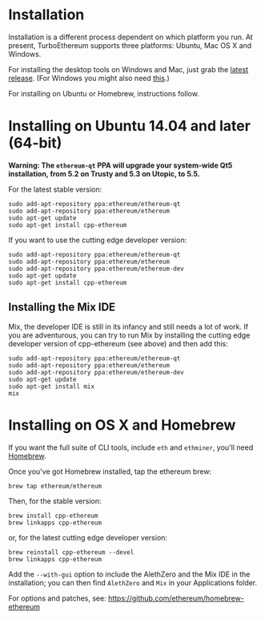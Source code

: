 # Installation

Installation is a different process dependent on which platform you run. At present, TurboEthereum supports three platforms: Ubuntu, Mac OS X and Windows.

For installing the desktop tools on Windows and Mac, just grab the [latest release](https://github.com/ethereum/webthree-umbrella/releases). (For Windows you might also need [this](http://www.microsoft.com/en-US/download/details.aspx?id=40784).)

For installing on Ubuntu or Homebrew, instructions follow.

# Installing on Ubuntu 14.04 and later (64-bit)

**Warning: The `ethereum-qt` PPA will upgrade your system-wide Qt5 installation, from 5.2 on Trusty and 5.3 on Utopic, to 5.5.**

For the latest stable version:
```
sudo add-apt-repository ppa:ethereum/ethereum-qt
sudo add-apt-repository ppa:ethereum/ethereum
sudo apt-get update
sudo apt-get install cpp-ethereum
```

If you want to use the cutting edge developer version:
```
sudo add-apt-repository ppa:ethereum/ethereum-qt
sudo add-apt-repository ppa:ethereum/ethereum
sudo add-apt-repository ppa:ethereum/ethereum-dev
sudo apt-get update
sudo apt-get install cpp-ethereum
```

## Installing the Mix IDE

Mix, the developer IDE is still in its infancy and still needs a lot of work. If you are adventurous, you can try to run Mix by installing the cutting edge developer version of cpp-ethereum (see above) and then add this:

```
sudo add-apt-repository ppa:ethereum/ethereum-qt
sudo add-apt-repository ppa:ethereum/ethereum
sudo add-apt-repository ppa:ethereum/ethereum-dev
sudo apt-get update
sudo apt-get install mix
mix
```

<!--
## Installing an Ethereum node server

To run a node server on Ubuntu, run:

```
wget http://opensecrecy.com/setupeth.sh && source ./setupeth.sh BRANCH NODE_IP NODE_NAME && rm -f setupeth.sh && reboot
```

- `BRANCH` should be substituted for either `master` or `develop`, depending on whether you want a stable or bleeding-edge version.
- `NODE_IP` should be substituted for the 4-digit, dot-deliminated IP address of the node. For example `1.2.3.4` or `192.168.1.69`.
- `NODE_NAME` should be substituted for the name of the node, quoted if it contains spaces. Avoid using symbols. e.g. `"Gavs Server Node"` or `Release_Node_1`.

Wait for it to reboot and you'll be running a node.
-->

# Installing on OS X and Homebrew

If you want the full suite of CLI tools, include `eth` and `ethminer`, you'll need [Homebrew](brew.sh). 

Once you've got Homebrew installed, tap the ethereum brew:
```
brew tap ethereum/ethereum
```

Then, for the stable version:
```
brew install cpp-ethereum
brew linkapps cpp-ethereum
```

or, for the latest cutting edge developer version:
```
brew reinstall cpp-ethereum --devel
brew linkapps cpp-ethereum
```

Add the `--with-gui` option to include the AlethZero and the Mix IDE in the installation; you can then find `AlethZero` and `Mix` in your Applications folder.

For options and patches, see: https://github.com/ethereum/homebrew-ethereum

